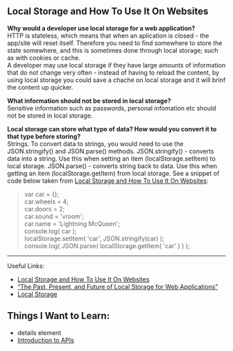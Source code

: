 ## Local Storage and How To Use It On Websites

**Why would a developer use local storage for a web application?**  
HTTP is stateless, which means that when an aplication is closed - the app/site will reset itself. Therefore you need to find somewhere to store the state somewhere, and this is sometimes done through local storage; such as with cookies or cache.  
A developer may use local storage if they have large amounts of information that do not change very often - instead of having to reload the content, by using local storage you could save a chache on local storage and it will brinf the content up quicker.

**What information should not be stored in local storage?**  
Sensitive information such as passwords, personal infomation etc should not be stored in local storage. 

**Local storage can store what type of data? How would you convert it to that type before storing?**  
Strings. To convert data to strings, you would need to use the JSON.stringify() and JSON.parse() methods. 
JSON.stringify() -  converts data into a string. Use this when setting an item (localStorage.setItem) to local storage.
JSON.parse() -   converts string back to data. Use this when getting an item (localStorage.getItem) from local storage.
See a snippet of code below taken from [Local Storage and How To Use It On Websites](https://www.smashingmagazine.com/2010/10/local-storage-and-how-to-use-it/):  
>var car = {};  
car.wheels = 4;  
car.doors = 2;  
car.sound = 'vroom';  
car.name = 'Lightning McQueen';  
console.log( car );  
localStorage.setItem( 'car', JSON.stringify(car) );  
console.log( JSON.parse( localStorage.getItem( 'car' ) ) );

---

Useful Links:
- [Local Storage and How To Use It On Websites](https://www.smashingmagazine.com/2010/10/local-storage-and-how-to-use-it/)
- [“The Past, Present, and Future of Local Storage for Web Applications”](http://diveinto.html5doctor.com/storage.html)
- [Local Storage](https://developer.mozilla.org/en-US/docs/Web/API/Window/localStorage)


## Things I Want to Learn:
- details element
- [Introduction to APIs](https://developer.mozilla.org/en-US/docs/Learn/JavaScript/Client-side_web_APIs/Introduction)